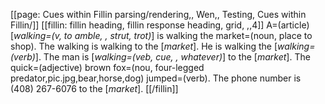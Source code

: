 [[page: Cues within Fillin parsing/rendering,, Wen,, Testing, Cues within Fillin/]]
[[fillin: fillin heading, fillin response heading, grid, ,,4]]
A=(article) [_walking=(v, to amble, , strut, trot)_] is walking the market=(noun, place to shop).
The walking is walking to the [_market_].
He is walking the [_walking=(verb)_].
The man is [_walking=(veb, cue, , whatever)_] to the [_market_].
The quick=(adjective) brown fox=(nou, four-legged predator,pic.jpg,bear,horse,dog) jumped=(verb).
The phone number is (408) 267-6076 to the [_market_].
[[/fillin]]
